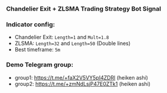 ### Chandelier Exit + ZLSMA Trading Strategy Bot Signal

### Indicator config:
- Chandelier Exit: `Length=1` and `Mult=1.8`
- ZLSMA: `Length=32` and `Length=50` (Double lines)
- Best timeframe: `5m`

### Demo Telegram group:
- group1: https://t.me/+faX2V5VY5pI4ZDRl (heiken ashi)
- group2: https://t.me/+zmNdLsjP47E0ZTk1 (heiken ashi)
